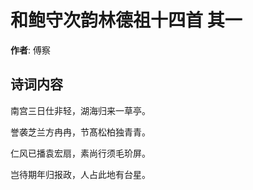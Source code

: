 # 和鲍守次韵林德祖十四首  其一

**作者**: 傅察

## 诗词内容

南宫三日仕非轻，湖海归来一草亭。

誉袭芝兰方冉冉，节髙松柏独青青。

仁风已播袁宏扇，素尚行须毛玠屏。

岂待期年归报政，人占此地有台星。

